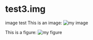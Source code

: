 # test3.img

image test
This is an image: ![my image](images/my%20image.png)

This is a figure:
![my figure](images/my%20figure.png)
